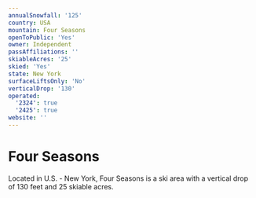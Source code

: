 ```yaml
---
annualSnowfall: '125'
country: USA
mountain: Four Seasons
openToPublic: 'Yes'
owner: Independent
passAffiliations: ''
skiableAcres: '25'
skied: 'Yes'
state: New York
surfaceLiftsOnly: 'No'
verticalDrop: '130'
operated:
  '2324': true
  '2425': true
website: ''
---
```



# Four Seasons

Located in U.S. - New York, Four Seasons is a ski area with a vertical drop of 130 feet and 25 skiable acres.
